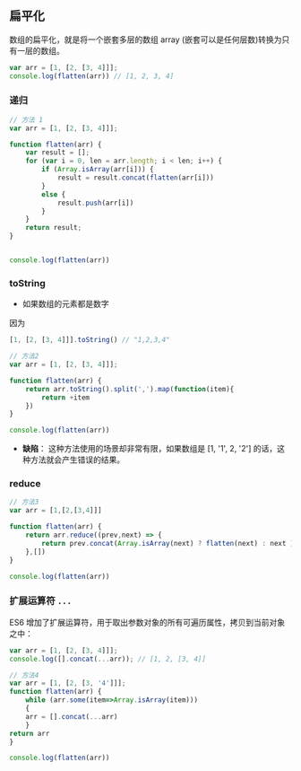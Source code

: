 ## 扁平化
数组的扁平化，就是将一个嵌套多层的数组 array (嵌套可以是任何层数)转换为只有一层的数组。

```js
var arr = [1, [2, [3, 4]]];
console.log(flatten(arr)) // [1, 2, 3, 4]
```

### 递归

```js
// 方法 1
var arr = [1, [2, [3, 4]]];

function flatten(arr) {
    var result = [];
    for (var i = 0, len = arr.length; i < len; i++) {
        if (Array.isArray(arr[i])) {
            result = result.concat(flatten(arr[i]))
        }
        else {
            result.push(arr[i])
        }
    }
    return result;
}


console.log(flatten(arr))
```

### toString

- 如果数组的元素都是数字 

因为
```js
[1, [2, [3, 4]]].toString() // "1,2,3,4"  
```

```js
// 方法2
var arr = [1, [2, [3, 4]]];

function flatten(arr) {
    return arr.toString().split(',').map(function(item){
        return +item
    })
}

console.log(flatten(arr))
```

- **缺陷**：
这种方法使用的场景却非常有限，如果数组是 [1, '1', 2, '2'] 的话，这种方法就会产生错误的结果。

### reduce
```js
// 方法3
var arr = [1,[2,[3,4]]]

function flatten(arr) {
    return arr.reduce((prev,next) => {
        return prev.concat(Array.isArray(next) ? flatten(next) : next )
    },[])
}

console.log(flatten(arr))
```


### 扩展运算符 `...`

ES6 增加了扩展运算符，用于取出参数对象的所有可遍历属性，拷贝到当前对象之中：

```js
var arr = [1, [2, [3, 4]]];
console.log([].concat(...arr)); // [1, 2, [3, 4]]
```

```js
// 方法4
var arr = [1, [2, [3, '4']]];
function flatten(arr) {
    while (arr.some(item=>Array.isArray(item))) 
    {
    arr = [].concat(...arr)
    }
return arr 
}

console.log(flatten(arr))

```